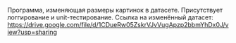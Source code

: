 Программа, изменяющая размеры картинок в датасете.
Присутствует логгирование и unit-тестирование.
Ссылка на изменённый датасет: https://drive.google.com/file/d/1CDueRw05ZskrVJvVugApzp2bbmYhDx0J/view?usp=sharing
